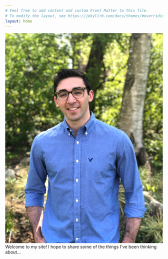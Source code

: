 ```yaml
---
# Feel free to add content and custom Front Matter to this file.
# To modify the layout, see https://jekyllrb.com/docs/themes/#overriding-theme-defaults
layout: home
---
```

![This is me](/images/Backyard_2.jpg)
Welcome to my site! I hope to share some of the things I've been thinking about...
